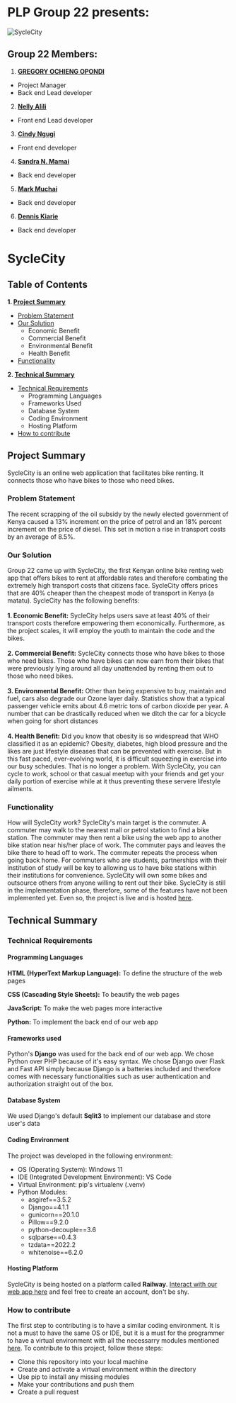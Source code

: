 # PLP Group 22 presents:
![SycleCity](https://user-images.githubusercontent.com/91679905/193264312-f0e7c667-eecb-45c2-9fbd-5386e38315ea.png)
## Group 22 Members:
1. **[GREGORY OCHIENG OPONDI](mailto:ds4gregory@gmail.com)**
  - Project Manager
  - Back end Lead developer
  
2. **[Nelly Alili](mailto:nellyalili05@gmail.com)**
  - Front end Lead developer
  
3. **[Cindy Ngugi](mailto:bricingugi@gmail.com)**
  - Front end developer
  
4. **[Sandra N. Mamai](mailto:nafulasmamai@gmail.com)**
  - Back end developer
  
5. **[Mark Muchai](mailto:muchaimark6@gmail.com)**
  - Back end developer

6. **[Dennis Kiarie](mailto:kiariendennis@gmail.com)**
  - Back end developer

# SycleCity
## Table of Contents
**1. [Project Summary](#project-summary)**
  * [Problem Statement](#problem-statement)
  * [Our Solution](#solution)
    * Economic Benefit
    * Commercial Benefit
    * Environmental Benefit
    * Health Benefit
  * [Functionality](#functionality)
    
**2. [Technical Summary](#technical-summary)**
  * [Technical Requirements](#technical-requirements)
    * Programming Languages
    * Frameworks Used
    * Database System
    * Coding Environment
    * Hosting Platform
  * [How to contribute](#how-to-contribute)

## <a name="project-summary"></a>Project Summary
SycleCity is an online web application that facilitates bike renting. It connects those who have bikes to those who need bikes.

### <a name="problem-statement"></a>Problem Statement
The recent scrapping of the oil subsidy by the newly elected government of Kenya caused a 13% increment on the price of petrol
and an 18% percent increment on the price of diesel. This set in motion a rise in transport costs by an average of 8.5%.

### <a name="solution"></a>Our Solution
Group 22 came up with SycleCity, the first Kenyan online bike renting web app that offers bikes to rent at affordable rates and
therefore combating the extremely high transport costs that citizens face. SycleCity offers prices that are 40% cheaper than
the cheapest mode of transport in Kenya (a matatu). SycleCity has the following benefits:\
\
**1. Economic Benefit:** SycleCity helps users save at least 40% of their transport costs therefore empowering them economically. Furthermore,
as the project scales, it will employ the youth to maintain the code and the bikes.\
\
**2. Commercial Benefit:** SycleCity connects those who have bikes to those who need bikes. Those who have bikes can now earn from
their bikes that were previously lying around all day unattended by renting them out to those who need bikes.\
\
**3. Environmental Benefit:** Other than being expensive to buy, maintain and fuel, cars also degrade our Ozone layer daily. Statistics
show that a typical passenger vehicle emits about 4.6 metric tons of carbon dioxide per year. A number that can be drastically reduced
when we ditch the car for a bicycle when going for short distances\
\
**4. Health Benefit:**  Did you know that obesity is so widespread that WHO classified it as an epidemic? Obesity, diabetes, high blood
pressure and the likes are just lifestyle diseases that can be prevented with exercise. But in this fast paced, ever-evolving world,
it is difficult squeezing in exercise into our busy schedules. That is no longer a problem. With SycleCity, you can cycle to work, school
or that casual meetup with your friends and get your daily portion of exercise while at it thus preventing these servere lifestyle ailments.

### <a name="functionality"></a>Functionality
How will SycleCity work? SycleCity's main target is the commuter. A commuter may walk to the nearest mall or petrol station to find a bike station. 
The commuter may then rent a bike using the web app to another bike station near his/her place of work. The commuter pays and leaves the bike there to
head off to work. The commuter repeats the process when going back home. For commuters who are students, partnerships with their institution of study 
will be key to allowing us to have bike stations within their institutions for convenience. SycleCity will own some bikes and outsource others from anyone
willing to rent out their bike. SycleCity is still in the implementation phase, therefore, some of the features have not been implemented yet. Even so, the 
project is live and is hosted [here](#hosting-platform).

## <a name="technical-summary"></a>Technical Summary
### <a name="technical-requirements"></a>Technical Requirements
#### Programming Languages
**HTML (HyperText Markup Language):** To define the structure of the web pages

**CSS (Cascading Style Sheets):** To beautify the web pages

**JavaScript:** To make the web pages more interactive

**Python:** To implement the back end of our web app

#### Frameworks used
Python's **Django** was used for the back end of our web app. We chose Python over PHP because of it's easy syntax. We chose Django over Flask and Fast API simply
because Django is a batteries included and therefore comes with necessary functionalities such as user authentication and authorization straight out of the box.

#### Database System
We used Django's default **Sqlit3** to implement our database and store user's data

#### Coding Environment
The project was developed in the following environment:
* OS (Operating System): Windows 11
* IDE (Integrated Development Environment): VS Code
* Virtual Environment: pip's virtualenv (.venv)
* Python Modules:
  * asgiref==3.5.2
  * Django==4.1.1
  * gunicorn==20.1.0
  * Pillow==9.2.0
  * python-decouple==3.6
  * sqlparse==0.4.3
  * tzdata==2022.2
  * whitenoise==6.2.0
  
#### <a name="hosting-platform"></a>Hosting Platform
SycleCity is being hosted on a platform called **Railway**. [Interact with our web app here]() and feel free to create an account, don't be shy.

### <a name="how-to-contribute"></a>How to contribute
The first step to contributing is to have a similar coding environment. It is not a must to have the same OS or IDE, but it is a must for the programmer
to have a virtual environment with all the necessarry modules mentioned [here](). To contribute to this project, follow these steps:
* Clone this repository into your local machine
* Create and activate a virtual environment within the directory
* Use pip to install any missing modules
* Make your contributions and push them
* Create a pull request
